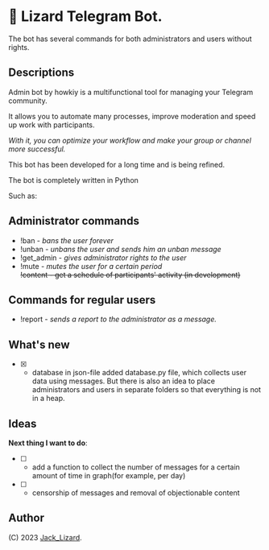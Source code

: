 # 🦎 Lizard Telegram Bot.
The bot has several commands for both administrators and users without rights.

## Descriptions
Admin bot by howkiy is a multifunctional tool for managing your Telegram community. 

It allows you to automate many processes, improve moderation and speed up work with participants. 

*With it, you can optimize your workflow and make your group or channel more successful.*

This bot has been developed for a long time and is being refined.

The bot is completely written in Python

Such as:
## __Administrator commands__

- !ban - *bans the user forever*
- !unban - *unbans the user and sends him an unban message*
- !get_admin - *gives administrator rights to the user*
- !mute - *mutes the user for a certain period*  
~~!content - get a schedule of participants' activity (in development)~~
## __Commands for regular users__
- !report - *sends a report to the administrator as a message.*

## What's new
- [x] - database in json-file added database.py file, which collects user data using messages. But there is also an idea to place administrators and users in separate folders so that everything is not in a heap.
## Ideas
__Next thing I want to do__:
- [ ] - add a function to collect the number of messages for a certain amount of time in graph(for example, per day)
- [ ] - censorship of messages and removal of objectionable content

## Author
(C) 2023 [Jack_Lizard](https://t.me/jack_lizard).
